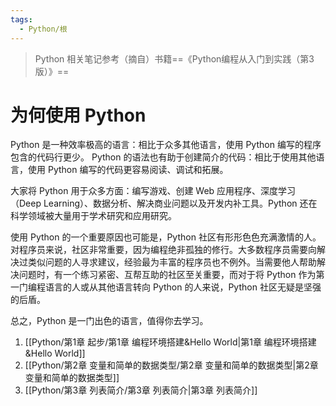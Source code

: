 ```yaml
---
tags:
  - Python/根
---
```

> Python 相关笔记参考（摘自）书籍==《Python编程从入门到实践（第3版）》==
# 为何使用 Python

Python 是一种效率极高的语言：相比于众多其他语言，使用 Python 编写的程序包含的代码行更少。
Python 的语法也有助于创建简介的代码：相比于使用其他语言，使用 Python 编写的代码更容易阅读、调试和拓展。

大家将 Python 用于众多方面：编写游戏、创建 Web 应用程序、深度学习（Deep Learning）、数据分析、解决商业问题以及开发内补工具。Python 还在科学领域被大量用于学术研究和应用研究。

使用 Python 的一个重要原因也可能是，Python 社区有形形色色充满激情的人。对程序员来说，社区非常重要，因为编程绝非孤独的修行。大多数程序员需要向解决过类似问题的人寻求建议，经验最为丰富的程序员也不例外。当需要他人帮助解决问题时，有一个练习紧密、互帮互助的社区至关重要，而对于将 Python 作为第一门编程语言的人或从其他语言转向 Python 的人来说，Python 社区无疑是坚强的后盾。

总之，Python 是一门出色的语言，值得你去学习。


1. [[Python/第1章 起步/第1章 编程环境搭建&Hello World|第1章 编程环境搭建&Hello World]]
2. [[Python/第2章 变量和简单的数据类型/第2章 变量和简单的数据类型|第2章 变量和简单的数据类型]]
3. [[Python/第3章 列表简介/第3章 列表简介|第3章 列表简介]]